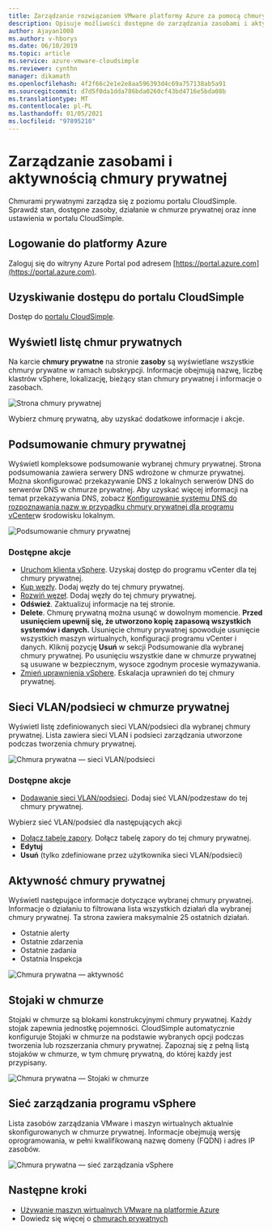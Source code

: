 ```yaml
---
title: Zarządzanie rozwiązaniem VMware platformy Azure za pomocą chmury prywatnej CloudSimple
description: Opisuje możliwości dostępne do zarządzania zasobami i aktywności w chmurze prywatnej CloudSimple
author: Ajayan1008
ms.author: v-hborys
ms.date: 06/10/2019
ms.topic: article
ms.service: azure-vmware-cloudsimple
ms.reviewer: cynthn
manager: dikamath
ms.openlocfilehash: 4f2f66c2e1e2e8aa596393d4c69a757138ab5a91
ms.sourcegitcommit: d7d5f0da1dda786bda0260cf43bd4716e5bda08b
ms.translationtype: MT
ms.contentlocale: pl-PL
ms.lasthandoff: 01/05/2021
ms.locfileid: "97895210"
---
```

# <a name="manage-private-cloud-resources-and-activity"></a>Zarządzanie zasobami i aktywnością chmury prywatnej

Chmurami prywatnymi zarządza się z poziomu portalu CloudSimple.  Sprawdź stan, dostępne zasoby, działanie w chmurze prywatnej oraz inne ustawienia w portalu CloudSimple.

## <a name="sign-in-to-azure"></a>Logowanie do platformy Azure

Zaloguj się do witryny Azure Portal pod adresem [https://portal.azure.com](https://portal.azure.com).

## <a name="access-the-cloudsimple-portal"></a>Uzyskiwanie dostępu do portalu CloudSimple

Dostęp do [portalu CloudSimple](access-cloudsimple-portal.md).

## <a name="view-the-list-of-private-clouds"></a>Wyświetl listę chmur prywatnych

Na karcie **chmury prywatne** na stronie **zasoby** są wyświetlane wszystkie chmury prywatne w ramach subskrypcji. Informacje obejmują nazwę, liczbę klastrów vSphere, lokalizację, bieżący stan chmury prywatnej i informacje o zasobach.

![Strona chmury prywatnej](media/manage-private-cloud.png)

Wybierz chmurę prywatną, aby uzyskać dodatkowe informacje i akcje.

## <a name="private-cloud-summary"></a>Podsumowanie chmury prywatnej

Wyświetl kompleksowe podsumowanie wybranej chmury prywatnej.  Strona podsumowania zawiera serwery DNS wdrożone w chmurze prywatnej.  Można skonfigurować przekazywanie DNS z lokalnych serwerów DNS do serwerów DNS w chmurze prywatnej.  Aby uzyskać więcej informacji na temat przekazywania DNS, zobacz [Konfigurowanie systemu DNS do rozpoznawania nazw w przypadku chmury prywatnej dla programu vCenter](./on-premises-dns-setup.md)w środowisku lokalnym.

![Podsumowanie chmury prywatnej](media/private-cloud-summary.png)

### <a name="available-actions"></a>Dostępne akcje

* [Uruchom klienta vSphere](./vcenter-access.md). Uzyskaj dostęp do programu vCenter dla tej chmury prywatnej.
* [Kup węzły](create-nodes.md). Dodaj węzły do tej chmury prywatnej.
* [Rozwiń węzeł](expand-private-cloud.md). Dodaj węzły do tej chmury prywatnej.
* **Odśwież**. Zaktualizuj informacje na tej stronie.
* **Delete**. Chmurę prywatną można usunąć w dowolnym momencie. **Przed usunięciem upewnij się, że utworzono kopię zapasową wszystkich systemów i danych.** Usunięcie chmury prywatnej spowoduje usunięcie wszystkich maszyn wirtualnych, konfiguracji programu vCenter i danych. Kliknij pozycję **Usuń** w sekcji Podsumowanie dla wybranej chmury prywatnej. Po usunięciu wszystkie dane w chmurze prywatnej są usuwane w bezpiecznym, wysoce zgodnym procesie wymazywania.
* [Zmień uprawnienia vSphere](escalate-private-cloud-privileges.md).  Eskalacja uprawnień do tej chmury prywatnej.

## <a name="private-cloud-vlanssubnets"></a>Sieci VLAN/podsieci w chmurze prywatnej

Wyświetl listę zdefiniowanych sieci VLAN/podsieci dla wybranej chmury prywatnej.  Lista zawiera sieci VLAN i podsieci zarządzania utworzone podczas tworzenia chmury prywatnej.

![Chmura prywatna — sieci VLAN/podsieci](media/private-cloud-vlans-subnets.png) 

### <a name="available-actions"></a>Dostępne akcje

* [Dodawanie sieci VLAN/podsieci](./create-vlan-subnet.md). Dodaj sieć VLAN/podzestaw do tej chmury prywatnej.

Wybierz sieć VLAN/podsieć dla następujących akcji
* [Dołącz tabelę zapory](./firewall.md). Dołącz tabelę zapory do tej chmury prywatnej.
* **Edytuj**
* **Usuń** (tylko zdefiniowane przez użytkownika sieci VLAN/podsieci)

## <a name="private-cloud-activity"></a>Aktywność chmury prywatnej

Wyświetl następujące informacje dotyczące wybranej chmury prywatnej.  Informacje o działaniu to filtrowana lista wszystkich działań dla wybranej chmury prywatnej.  Ta strona zawiera maksymalnie 25 ostatnich działań.

* Ostatnie alerty
* Ostatnie zdarzenia
* Ostatnie zadania
* Ostatnia Inspekcja

![Chmura prywatna — aktywność](media/private-cloud-activity.png)

## <a name="cloud-racks"></a>Stojaki w chmurze

Stojaki w chmurze są blokami konstrukcyjnymi chmury prywatnej. Każdy stojak zapewnia jednostkę pojemności. CloudSimple automatycznie konfiguruje Stojaki w chmurze na podstawie wybranych opcji podczas tworzenia lub rozszerzania chmury prywatnej.  Zapoznaj się z pełną listą stojaków w chmurze, w tym chmurę prywatną, do której każdy jest przypisany.

![Chmura prywatna — Stojaki w chmurze](media/private-cloud-cloudracks.png)

## <a name="vsphere-management-network"></a>Sieć zarządzania programu vSphere

Lista zasobów zarządzania VMware i maszyn wirtualnych aktualnie skonfigurowanych w chmurze prywatnej. Informacje obejmują wersję oprogramowania, w pełni kwalifikowaną nazwę domeny (FQDN) i adres IP zasobów.

![Chmura prywatna — sieć zarządzania vSphere](media/private-cloud-vsphere-management-network.png)

## <a name="next-steps"></a>Następne kroki

* [Używanie maszyn wirtualnych VMware na platformie Azure](quickstart-create-vmware-virtual-machine.md)
* Dowiedz się więcej o [chmurach prywatnych](cloudsimple-private-cloud.md)
